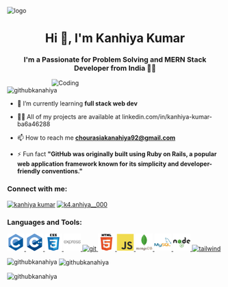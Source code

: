 ![logo](https://res.cloudinary.com/dzello/image/upload/w_1583,h_750,c_fill/developermode/developermode-logo-white)
<h1 align="center">Hi 👋, I'm Kanhiya Kumar</h1>
<h3 align="center">I'm a Passionate for Problem Solving and MERN Stack Developer from India 🏳️‍🌈</h3>
<img align="right" alt="Coding" width="400" src="https://user-images.githubusercontent.com/55389276/140866485-8fb1c876-9a8f-4d6a-98dc-08c4981eaf70.gif">

<p align="left"> <img src="https://komarev.com/ghpvc/?username=githubkanahiya&label=Profile%20views&color=0e75b6&style=flat" alt="githubkanahiya" /> </p>

- 🌱 I’m currently learning **full stack web dev**

- 👨‍💻 All of my projects are available at linkedin.com/in/kanhiya-kumar-ba6a46288

- 📫 How to reach me **chourasiakanahiya92@gmail.com**

- ⚡ Fun fact **"GitHub was originally built using Ruby on Rails, a popular web application framework known for its simplicity and developer-friendly conventions."**

<h3 align="left">Connect with me:</h3>
<p align="left">
<a href="https://www.linkedin.com/in/kanhiya-kumar-ba6a46288?lipi=urn%3Ali%3Apage%3Ad_flagship3_profile_view_base_contact_details%3BQlsbs6kBTuehltDjRLFIGg%3D%3D" target="blank"><img align="center" src="https://raw.githubusercontent.com/rahuldkjain/github-profile-readme-generator/master/src/images/icons/Social/linked-in-alt.svg" alt="kanhiya kumar" height="30" width="40" /></a>
<a href="https://instagram.com/k4.anhiya__000" target="blank"><img align="center" src="https://raw.githubusercontent.com/rahuldkjain/github-profile-readme-generator/master/src/images/icons/Social/instagram.svg" alt="k4.anhiya__000" height="30" width="40" /></a>
</p>

<h3 align="left">Languages and Tools:</h3>
<p align="left"> <a href="https://www.cprogramming.com/" target="_blank" rel="noreferrer"> <img src="https://raw.githubusercontent.com/devicons/devicon/master/icons/c/c-original.svg" alt="c" width="40" height="40"/> </a> <a href="https://www.w3schools.com/cpp/" target="_blank" rel="noreferrer"> <img src="https://raw.githubusercontent.com/devicons/devicon/master/icons/cplusplus/cplusplus-original.svg" alt="cplusplus" width="40" height="40"/> </a> <a href="https://www.w3schools.com/css/" target="_blank" rel="noreferrer"> <img src="https://raw.githubusercontent.com/devicons/devicon/master/icons/css3/css3-original-wordmark.svg" alt="css3" width="40" height="40"/> </a> <a href="https://expressjs.com" target="_blank" rel="noreferrer"> <img src="https://raw.githubusercontent.com/devicons/devicon/master/icons/express/express-original-wordmark.svg" alt="express" width="40" height="40"/> </a> <a href="https://git-scm.com/" target="_blank" rel="noreferrer"> <img src="https://www.vectorlogo.zone/logos/git-scm/git-scm-icon.svg" alt="git" width="40" height="40"/> </a> <a href="https://www.w3.org/html/" target="_blank" rel="noreferrer"> <img src="https://raw.githubusercontent.com/devicons/devicon/master/icons/html5/html5-original-wordmark.svg" alt="html5" width="40" height="40"/> </a> <a href="https://developer.mozilla.org/en-US/docs/Web/JavaScript" target="_blank" rel="noreferrer"> <img src="https://raw.githubusercontent.com/devicons/devicon/master/icons/javascript/javascript-original.svg" alt="javascript" width="40" height="40"/> </a> <a href="https://www.mongodb.com/" target="_blank" rel="noreferrer"> <img src="https://raw.githubusercontent.com/devicons/devicon/master/icons/mongodb/mongodb-original-wordmark.svg" alt="mongodb" width="40" height="40"/> </a> <a href="https://www.mysql.com/" target="_blank" rel="noreferrer"> <img src="https://raw.githubusercontent.com/devicons/devicon/master/icons/mysql/mysql-original-wordmark.svg" alt="mysql" width="40" height="40"/> </a> <a href="https://nodejs.org" target="_blank" rel="noreferrer"> <img src="https://raw.githubusercontent.com/devicons/devicon/master/icons/nodejs/nodejs-original-wordmark.svg" alt="nodejs" width="40" height="40"/> </a> <a href="https://tailwindcss.com/" target="_blank" rel="noreferrer"> <img src="https://www.vectorlogo.zone/logos/tailwindcss/tailwindcss-icon.svg" alt="tailwind" width="40" height="40"/> </a> </p>

<p><img align="left" src="https://github-readme-stats.vercel.app/api/top-langs?username=githubkanahiya&show_icons=true&locale=en&layout=compact" alt="githubkanahiya" /></p>

<p>&nbsp;<img align="center" src="https://github-readme-stats.vercel.app/api?username=githubkanahiya&show_icons=true&locale=en" alt="githubkanahiya" /></p>

<p><img align="center" src="https://github-readme-streak-stats.herokuapp.com/?user=githubkanahiya&" alt="githubkanahiya" /></p>
